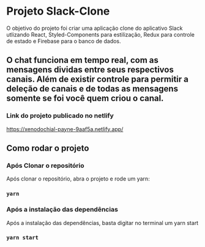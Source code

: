 # Projeto Slack-Clone
O objetivo do projeto foi criar uma aplicação clone do aplicativo Slack utlizando React, Styled-Components para estilização, Redux para controle de estado e Firebase para o banco de dados.
## O chat funciona em tempo real, com as mensagens dividas entre seus respectivos canais. Além de existir controle para permitir a deleção de canais e de todas as mensagens somente se foi você quem criou o canal.

### Link do projeto publicado no netlify
https://xenodochial-payne-9aaf5a.netlify.app/

## Como rodar o projeto
### Após Clonar o repositório
Após clonar o repositório, abra o projeto e rode um yarn:
### `yarn`
### Após a instalação das dependências
Após a instalação das dependências, basta digitar no terminal um yarn start
### `yarn start`
